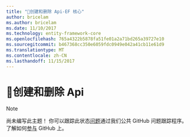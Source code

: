 ```yaml
---
title: "创建和删除 Api-EF 核心"
author: bricelam
ms.author: bricelam
ms.date: 11/10/2017
ms.technology: entity-framework-core
ms.openlocfilehash: 765a4322b5878fa51fe01a2a71bd265a39727e10
ms.sourcegitcommit: b467368cc350e6059fdc0949e042a41cb11e61d9
ms.translationtype: MT
ms.contentlocale: zh-CN
ms.lasthandoff: 11/15/2017
---
```

# <a name="-create-and-drop-apis"></a>🔧创建和删除 Api

> [!NOTE]
> 尚未编写此主题！ 你可以跟踪此状态[问题][ 1]通过我们公共 GitHub 问题跟踪程序。 了解如何[参与][ 2] GitHub 上。


  [1]: https://github.com/aspnet/EntityFramework.Docs/issues/549
  [2]: https://github.com/aspnet/EntityFramework.Docs/blob/master/CONTRIBUTING.md
